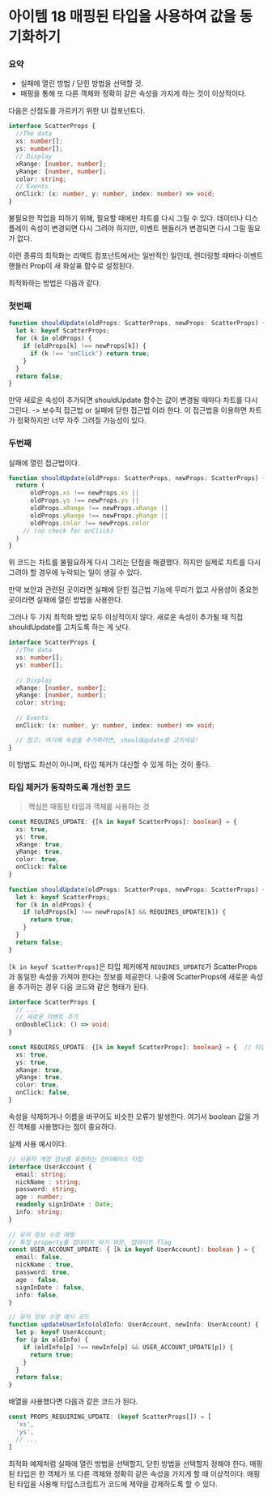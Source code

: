 # 아이템 18 매핑된 타입을 사용하여 값을 동기화하기
### 요약
- 실패에 열린 방법 / 닫힌 방법을 선택할 것.
- 매핑을 통해 또 다른 객체와 정확히 같은 속성을 가지게 하는 것이 이상적이다.

다음은 산점도를 가르키기 위한 UI 컴포넌트다.
```ts
interface ScatterProps {  
  //The data  
  xs: number[];  
  ys: number[];  
  // Display  
  xRange: [number, number];  
  yRange: [number, number];  
  color: string;  
  // Events  
  onClick: (x: number, y: number, index: number) => void;  
}
```

불필요한 작업을 피하기 위해, 필요할 때에만 차트를 다시 그릴 수 있다.
데이터나 디스플레이 속성이 변경되면 다시 그려야 하지만, 이벤트 핸들러가 변경되면 다시 그릴 필요가 없다.

이런 종류의 최적화는 리액트 컴포넌트에서는 일반적인 일인데, 렌더링할 때마다 이벤트 핸들러 Prop이 새 화살표 함수로 설정된다.

최적화하는 방법은 다음과 같다.
### 첫번째
```ts
function shouldUpdate(oldProps: ScatterProps, newProps: ScatterProps) {  
  let k: keyof ScatterProps;  
  for (k in oldProps) {  
    if (oldProps[k] !== newProps[k]) {  
      if (k !== 'onClick') return true;  
    }  
  }  
  return false;  
}
```
만약 새로운 속성이 추가되면 shouldUpdate 함수는 값이 변경될 때마다 차트를 다시 그린다.
-> 보수적 접근법 or 실패에 닫힌 접근법 이라 한다.
이 접근법을 이용하면 차트가 정확하지만 너무 자주 그려질 가능성이 있다.

### 두번째
실패에 열린 접근법이다.
```ts
function shouldUpdate(oldProps: ScatterProps, newProps: ScatterProps) {  
  return (
      oldProps.xs !== newProps.xs ||  
      oldProps.ys !== newProps.ys ||  
      oldProps.xRange !== newProps.xRange ||  
      oldProps.yRange !== newProps.yRange ||  
      oldProps.color !== newProps.color  
    // (no check for onClick)  
  )  
}
```
위 코드는 차트를 불필요하게 다시 그리는 단점을 해결했다.
하지만 실제로 차트를 다시 그려야 할 경우에 누락되는 일이 생길 수 있다.

만약 보안과 관련된 곳이라면 실패에 닫힌 접근법
기능에 무리가 없고 사용성이 중요한 곳이라면 실패에 열린 방법을 사용한다.

그러나 두 가지 최적화 방법 모두 이상적이지 않다. 새로운 속성이 추가될 때 직접 shouldUpdate를 고치도록 하는 게 낫다.
```ts
interface ScatterProps {  
  //The data  
  xs: number[];  
  ys: number[];  
  
  // Display  
  xRange: [number, number];  
  yRange: [number, number];  
  color: string;  
  
  // Events  
  onClick: (x: number, y: number, index: number) => void;  

  // 참고: 여기에 속성을 추가하려면, shouldUpdate를 고치세요!
}
```
이 방법도 최선이 아니며, 타입 체커가 대신할 수 있게 하는 것이 좋다.

### 타입 체커가 동작하도록 개선한 코드
> 핵심은 매핑된 타입과 객체를 사용하는 것

```ts
const REQUIRES_UPDATE: {[k in keyof ScatterProps]: boolean} = {  
  xs: true,  
  ys: true,  
  xRange: true,  
  yRange: true,  
  color: true,  
  onClick: false
}  
  
function shouldUpdate(oldProps: ScatterProps, newProps: ScatterProps) {  
  let k: keyof ScatterProps;  
  for (k in oldProps) {  
    if (oldProps[k] !== newProps[k] && REQUIRES_UPDATE[k]) {  
      return true;  
    }  
  }  
  return false;
}
```

`[k in keyof ScatterProps]`은 타입 체커에게 `REQUIRES_UPDATE`가 ScatterProps과 동일한 속성을 가져야 한다는 정보를 제공한다.
나중에 ScatterProps에 새로운 속성을 추가하는 경우 다음 코드와 같은 형태가 된다.
```ts
interface ScatterProps {  
  // ...
  // 새로운 이벤트 추가
  onDoubleClick: () => void;  
}  
  
const REQUIRES_UPDATE: {[k in keyof ScatterProps]: boolean} = {  // 타입 에러
  xs: true,  
  ys: true,  
  xRange: true,  
  yRange: true,  
  color: true,  
  onClick: false,  
}
```
속성을 삭제하거나 이름을 바꾸어도 비슷한 오류가 발생한다.
여기서 boolean 값을 가진 객체를 사용했다는 점이 중요하다. 

실제 사용 예시이다.
```ts
// 사용자 계정 정보를 표현하는 인터페이스 타입  
interface UserAccount {  
  email: string;  
  nickName : string;  
  password: string;  
  age : number;  
  readonly signInDate : Date;  
  info: string;  
}  
  
// 유저 정보 수정 매핑
// 특정 property를 업데이트 하기 위한, 업데이트 flag
const USER_ACCOUNT_UPDATE: { [k in keyof UserAccount]: boolean } = {  
  email: false,  
  nickName : true,  
  password: true,  
  age : false,  
  signInDate : false,  
  info: false,
}

// 유저 정보 수정 예시 코드
function updateUserInfo(oldInfo: UserAccount, newInfo: UserAccount) {
  let p: keyof UserAccount;
  for (p in oldInfo) {
    if (oldInfo[p] !== newInfo[p] && USER_ACCOUNT_UPDATE[p]) {
      return true;
    }
  }
  return false;
}
```

배열을 사용했다면 다음과 같은 코드가 된다.
```ts
const PROPS_REQUIRING_UPDATE: (keyof ScatterProps[]) = [  
  'xs',  
  'ys',  
  // ...
]
```

최적화 예제처럼 실패에 열린 방법을 선택할지, 닫힌 방법을 선택할지 정해야 한다.
매핑된 타입은 한 객체가 또 다른 객체와 정확히 같은 속성을 가지게 할 때 이상적이다.
매핑된 타입을 사용해 타입스크립트가 코드에 제약을 강제하도록 할 수 있다.
